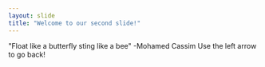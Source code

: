 ```yaml
---
layout: slide
title: "Welcome to our second slide!"
---
```

"Float like a butterfly sting like a bee" -Mohamed Cassim 
Use the left arrow to go back!
